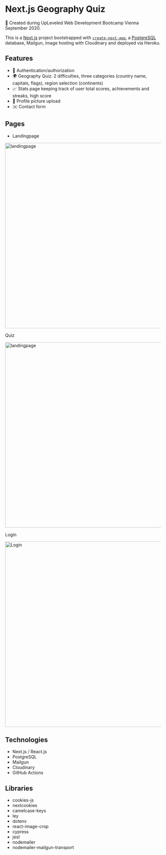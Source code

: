 # Next.js Geography Quiz

🚀 Created during UpLeveled Web Development Bootcamp Vienna September 2020.

This is a [Next.js](https://nextjs.org/) project bootstrapped with [`create-next-app`](https://github.com/vercel/next.js/tree/canary/packages/create-next-app), a [PostgreSQL](https://www.postgresql.org) database, Mailgun, image hosting with Cloudinary and deployed via Heroku.

## Features

- 🔐 Authentication/authorization
- 🌍 Geography Quiz: 2 difficulties, three categories (country name, capitals, flags), region selection (continents)
- 📈 Stats page keeping track of user total scores, achievements and streaks, high score
- 📸 Profile picture upload
- ✉️ Contact form

## Pages
- Landingpage

<img src="https://github.com/thorinaboenke/geoquiz/blob/master/assets/Screenshot_Landingpage.png" width="600" alt='landingpage'>

Quiz

<img src="https://github.com/thorinaboenke/geoquiz/blob/master/assets/Screenshot_Quiz.png" width="600" alt='landingpage'>

Login

<img src="https://github.com/thorinaboenke/geoquiz/blob/master/assets/Screenshot_Login.png" width="600" alt='Login'>

## Technologies

- Next.js / React.js
- PostgreSQL
- Mailgun
- Cloudinary
- GitHub Actions

## Libraries

- cookies-js
- nextcookies
- camelcase-keys
- ley
- dotenv
- react-image-crop
- cypress
- jest
- nodemailer
- nodemailer-mailgun-transport
